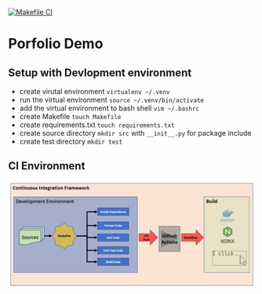 [![Makefile CI](https://github.com/caca888/MLportfolio/actions/workflows/makefile.yml/badge.svg)](https://github.com/caca888/MLportfolio/actions/workflows/makefile.yml)

# Porfolio Demo 

## Setup with Devlopment environment

* create virutal environment ```virtualenv ~/.venv```
* run the virtual environment ```source ~/.venv/bin/activate```
* add the virtual environment to bash shell ```vim ~/.bashrc```
* create Makefile ```touch Makefile```
* create requirements.txt ```touch requirements.txt```
* create source directory ```mkdir src``` with ```__init__.py``` for package include
* create test directory ```mkdir test```


## CI Environment

![CI Environment](/img/CI.PNG)